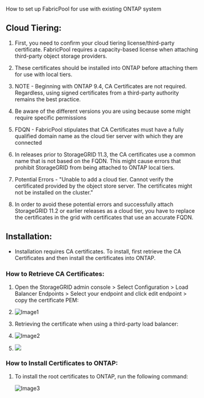 How to set up FabricPool for use with existing ONTAP system

Cloud Tiering:
--------------

1.  First, you need to confirm your cloud tiering license/third-party certificate. FabricPool requires a capacity-based license when attaching third-party object storage providers.

2.  These certificates should be installed into ONTAP before attaching them for use with local tiers.

3.  NOTE - Beginning with ONTAP 9.4, CA Certificates are not required. Regardless, using signed certificates from a third-party authority remains the best practice. 

4.  Be aware of the different versions you are using because some might require specific permissions

5.  FDQN - FabricPool stipulates that CA Certificates must have a fully qualified domain name as the cloud tier server with which they are connected

6.  In releases prior to StorageGRID 11.3, the CA certificates use a common name that is not based on the FQDN. This might cause errors that prohibit StorageGRID from being attached to ONTAP local tiers.

7.  Potential Errors - "Unable to add a cloud tier. Cannot verify the certificated provided by the object store server. The certificates might not be installed on the cluster."

8.  In order to avoid these potential errors and successfully attach StorageGRID 11.2 or earlier releases as a cloud tier, you have to replace the certificates in the grid with certificates that use an accurate FQDN.

Installation:
-------------

-   Installation requires CA certificates. To install, first retrieve the CA Certificates and then install the certificates into ONTAP.

### How to Retrieve CA Certificates:

1.  Open the StorageGRID admin console > Select Configuration > Load Balancer Endpoints > Select your endpoint and click edit endpoint > copy the certificate PEM:

2.  ![Image1](https://lh7-us.googleusercontent.com/mXjAaiU1p3C_mUfvU-cEejgq_UnfTZfGzxk4_OO_zphh-XYNw2E-QpBvI9TA-lvjN5LRIRdx6x5RjaApu4C7ba412sXgnUT5if2Legj54dbrh75-RnCwHB0K76tZ3cx-GkP1_tGLtGq3Q2UkYqYR8FA)

3.  Retrieving the certificate when using a third-party load balancer:

4.  ![Image2](https://lh7-us.googleusercontent.com/Wt39-P2sa_jZFfM2-vK2gRlqe-9oIZsouDWCOCEcGiRcA612W6j68NMDt5dVZO4xlxoOU1akuS7SiSOFXDMrNsYoXoyUWfRkWlYtrxNtpplDdL7k4uB8UvRg18HaWxXHB9kJo7UA4ezZUyVS5BkWL58)

5.  ![](https://lh7-us.googleusercontent.com/rgcapwufmYWELNdktb-XX4Cwk98z8425UIITeR63Y9OMDwjdZ2ulS19UDofC3I-8JoKQ8aUAYtDLctfuTGMsxhbT9slchzV_eBnKTrFzfYEcoWTN8DxzMIkNBxBu8wpfaOWh-xmTKWKHqNEwJv-Hteg)

### How to Install Certificates to ONTAP:

1.  To install the root certificates to ONTAP, run the following command:

      ![Image3](https://lh7-us.googleusercontent.com/4kysufy5hKmrCjNxpBoFrOlPkqc8SqfS_jVmsAJEKgvhVdx6QFwpybQHUHkrM2_1CFneH7y6zTAXOfSQq-VZ6qcl8fagAFSWvy6R-ZWU2X5aHfl7vmLy871nSieesywwECzFbs2bcSw-KJ481l5Xtho)